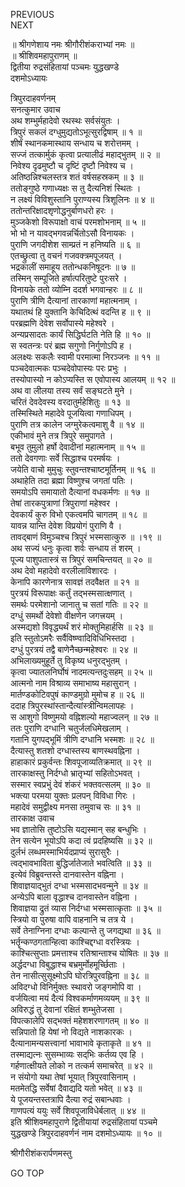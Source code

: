 PREVIOUS  
NEXT  
  
॥ श्रीगणेशाय नमः श्रीगौरीशंकराभ्यां नमः ॥  
॥ श्रीशिवमहापुराणम् ॥  
द्वितीया रुद्रसंहितायां पञ्चमः युद्धखण्डे  
दशमोऽध्यायः  
  
  
त्रिपुरदाहवर्णनम्  
सनत्कुमार उवाच  
अथ शम्भुर्महादेवो रथस्थः सर्वसंयुतः ।  
त्रिपुरं सकलं दग्धुमुद्यतोऽभूत्सुरद्विषाम् ॥ १ ॥  
शीर्षं स्थानकमास्थाय सन्धाय च शरोत्तमम् ।  
सज्जं तत्कार्मुकं कृत्वा प्रत्यालीढं महाद्‌भुतम् ॥ २ ॥  
निवेश्य दृढमुष्टौ च दृष्टिं दृष्टौ निवेश्य च ।  
अतिष्ठन्निश्चलस्तत्र शतं वर्षसहस्रकम् ॥ ३ ॥  
ततोङ्‌गुष्ठे गणाध्यक्षः स तु दैत्यनिशं स्थितः ।  
न लक्ष्यं विविशुस्तानि पुराण्यस्य त्रिशूलिनः ॥ ४ ॥  
ततोन्तरिक्षादशृणोद्धनुर्बाणधरो हरः ।  
मुञ्जकेशो विरूपाक्षो वाचं परमशोभनाम् ॥ ५ ॥  
भो भो न यावद्‌भगवन्नर्चितोऽसौ विनायकः ।  
पुराणि जगदीशेश साम्प्रतं न हनिष्यति ॥ ६ ॥  
एतच्छ्रुत्वा तु वचनं गजवक्त्रमपूजयत् ।  
भद्रकालीं समाहूय ततोन्धकनिषूदनः ॥ ७ ॥  
तस्मिन् सम्पूजिते हर्षात्परितुष्टे पुरःसरे ।  
विनायके ततो व्योम्नि ददर्श भगवान्हरः ॥ ८ ॥  
पुराणि त्रीणि दैत्यानां तारकाणां महात्मनाम् ।  
यथातथं हि युक्तानि केचिदित्थं वदन्ति ह ॥ ९ ॥  
परब्रह्मणि देवेश सर्वोपास्ये महेश्वरे ।  
अन्यप्रसादतः कार्यं सिद्धिर्घटति नेति हि ॥ १० ॥  
स स्वतन्त्रः परं ब्रह्म सगुणो निर्गुणोऽपि ह ।  
अलक्ष्यः सकलैः स्वामी परमात्मा निरञ्जनः ॥ ११ ॥  
पञ्चदेवात्मकः पञ्चदेवोपास्यः परः प्रभुः ।  
तस्योपास्यो न कोऽप्यस्ति स एवोपास्य आलयम् ॥ १२ ॥  
अथ वा लीलया तस्य सर्वं सङ्‌घटते मुने ।  
चरितं देवदेवस्य वरदातुर्महेशितुः ॥ १३ ॥  
तस्मिस्थिते महादेवे पूजयित्वा गणाधिपम् ।  
पुराणि तत्र कालेन जग्मुरेकत्वमाशु वै ॥ १४ ॥  
एकीभावं मुने तत्र त्रिपुरे समुपागते ।  
बभूव तुमुलो हर्षो देवादीनां महात्मनाम् ॥ १५ ॥  
ततो देवगणाः सर्वे सिद्धाश्च परमर्षयः ।  
जयेति वाचो मुमुचुः स्तुवन्तश्चाष्टमूर्तिनम् ॥ १६ ॥  
अथाहेति तदा ब्रह्मा विष्णुश्च जगतां पतिः ।  
समयोऽपि समायातो दैत्यानां वधकर्मणः ॥ १७ ॥  
तेषां तारकपुत्राणां त्रिपुराणां महेश्वर ।  
देवकार्यं कुरु विभो एकत्वमपि चागतम् ॥ १८ ॥  
यावन्न यान्ति देवेश विप्रयोगं पुराणि वै ।  
तावद्‌बाणं विमुञ्चश्च त्रिपुरं भस्मसात्कुरु ॥ ।१९ ॥  
अथ सज्यं धनुः कृत्वा शर्वः सन्धाय तं शरम् ।  
पूज्य पाशुपतास्त्रं स त्रिपुरं समचिन्तयत् ॥ २० ॥  
अथ देवो महादेवो वरलीलाविशारदः ।  
केनापि कारणेनात्र सावज्ञं तदवैक्षत ॥ २१ ॥  
पुरत्रयं विरूपाक्षः कर्तुं तद्‌भस्मसात्क्षणात् ।  
समर्थः परमेशानो जानातु च सतां गतिः ॥ २२ ॥  
दग्धुं समर्थो देवेशो वीक्षणेन जगत्त्रयम् ।  
अस्मद्यशो विवृद्ध्यर्थं शरं मोक्तुमिहार्हसि ॥ २३ ॥  
इति स्तुतोऽमरैः सर्वैविष्ण्वादिविधिभिस्तदा ।  
दग्धुं पुरत्रयं तद्वै बाणेनैच्छन्महेश्वरः ॥ २४ ॥  
अभिलाख्यमुहूर्ते तु विकृष्य धनुरद्‌भुतम् ।  
कृत्वा ज्यातलनिर्घोषं नादमत्यन्तदुःसहम् ॥ २५ ॥  
आत्मनो नाम विश्राव्य समाभाष्य महासुरान् ।  
मार्तण्डकोटिवपुषं काण्डमुग्रो मुमोच ह ॥ २६ ॥  
ददाह त्रिपुरस्थांस्तान्दैत्यांस्त्रीन्विमलापहः ।  
स आशुगो विष्णुमयो वह्निशल्यो महाज्वलन् ॥ २७ ॥  
ततः पुराणि दग्धानि चतुर्जलधिमेखलाम् ।  
गतानि युगपद्‌भूमिं त्रीणि दग्धानि भस्मशः ॥ २८ ॥  
दैत्यास्तु शतशो दग्धास्तस्य बाणस्थवह्निना ।  
हाहाकारं प्रकुर्वन्तः शिवपूजाव्यतिक्रमात् ॥ २९ ॥  
तारकाक्षस्तु निर्दग्धो भ्रातृभ्यां सहितोऽभवत् ।  
सस्मार स्वप्रभुं देवं शंकरं भक्तवत्सलम् ॥ ३० ॥  
भक्त्या परमया युक्तः प्रलपन् विविधा गिरः ।  
महादेवं समुद्वीक्ष्य मनसा तमुवाच सः ॥ ३१ ॥  
तारकाक्ष उवाच  
भव ज्ञातोसि तुष्टोऽसि यद्यस्मान् सह बन्धुभिः ।  
तेन सत्येन भूयोऽपि कदा त्वं प्रदहिष्यसि ॥ ३२ ॥  
दुर्लभं लब्धमस्माभिर्यदप्राप्यं सुरासुरैः ।  
त्वद्‌भावभाविता बुद्धिर्जातेजाते भवत्विति ॥ ३३ ॥  
इत्येवं विब्रुवन्तस्ते दानवास्तेन वह्निना ।  
शिवाज्ञयाद्‌भुतं दग्धा भस्मसादभवन्मुने ॥ ३४ ॥  
अन्येऽपि बाला वृद्धाश्च दानवास्तेन वह्निना ।  
शिवाज्ञया द्रुतं व्यास निर्दग्धा भस्मसात्कृताः ॥ ३५ ॥  
स्त्रियो वा पुरुषा वापि वाहनानि च तत्र ये ।  
सर्वे तेनाग्निना दग्धाः कल्पान्ते तु जगद्यथा ॥ ३६ ॥  
भर्तॄन्कण्ठगतान्हित्वा काश्चिद्दग्धा वरस्त्रियः ।  
काश्चित्सुप्ताः प्रमत्ताश्च रतिश्रान्ताश्च योषितः ॥ ३७ ॥  
अर्द्धदग्धा विबुद्धाश्च बभ्रमुर्मोहमूर्च्छिताः ।  
तेन नासीत्सुसूक्ष्मोऽपि घोरत्रिपुरवह्निना ॥ ३८ ॥  
अविदग्धो विनिर्मुक्तः स्थावरो जङ्‌गमोपि वा ।  
वर्जयित्वा मयं दैत्यं विश्वकर्माणमव्ययम् ॥ ३९ ॥  
अविरुद्धं तु देवानां रक्षितं शम्भुतेजसा ।  
विपत्कालेपि सद्‌भक्तं महेशशरणागतम् ॥ ४० ॥  
सन्निपातो हि येषां नो विद्यते नाशकारकः ।  
दैत्यानामन्यसत्त्वानां भावाभावे कृताकृते ॥ ४१ ॥  
तस्माद्यत्नः सुसम्भाव्यः सद्‌भिः कर्तव्य एव हि ।  
गर्हणात्क्षीयते लोको न तत्कर्म समाचरेत् ॥ ४२ ॥  
न संयोगो यथा तेषां भूयात् त्रिपुरवासिनाम् ।  
मतमेतद्धि सर्वेषां दैवाद्यदि यतो भवेत् ॥ ४३ ॥  
ये पूजयन्तस्तत्रापि दैत्या रुद्रं सबान्धवाः ।  
गाणपत्यं ययुः सर्वे शिवपूजाविधेर्बलात् ॥ ४४ ॥  
इति श्रीशिवमहापुराणे द्वितीयायां रुद्रसंहितायां पञ्चमे  
युद्धखण्डे त्रिपुरदाहवर्णनं नाम दशमोऽध्यायः ॥ १० ॥  
  
  
श्रीगौरीशंकरार्पणमस्तु  
  
GO TOP

